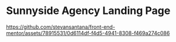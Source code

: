# Sunnyside Agency Landing Page

https://github.com/stevansantana/front-end-mentor/assets/78915531/0d6114df-f4d5-4941-8308-f469a274c086

